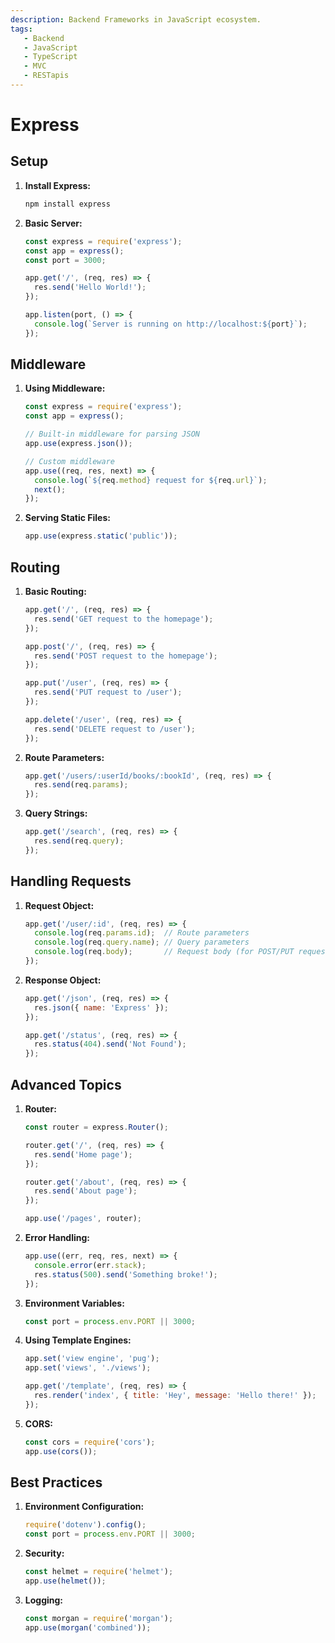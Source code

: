 ```yaml
---
description: Backend Frameworks in JavaScript ecosystem.
tags:
   - Backend
   - JavaScript
   - TypeScript
   - MVC
   - RESTapis
---
```


# Express

## Setup

1. **Install Express:**

   ```bash
   npm install express
   ```

2. **Basic Server:**

   ```javascript
   const express = require('express');
   const app = express();
   const port = 3000;

   app.get('/', (req, res) => {
     res.send('Hello World!');
   });

   app.listen(port, () => {
     console.log(`Server is running on http://localhost:${port}`);
   });
   ```

## Middleware

1. **Using Middleware:**

   ```javascript
   const express = require('express');
   const app = express();

   // Built-in middleware for parsing JSON
   app.use(express.json());

   // Custom middleware
   app.use((req, res, next) => {
     console.log(`${req.method} request for ${req.url}`);
     next();
   });
   ```

2. **Serving Static Files:**

   ```javascript
   app.use(express.static('public'));
   ```

## Routing

1. **Basic Routing:**

   ```javascript
   app.get('/', (req, res) => {
     res.send('GET request to the homepage');
   });

   app.post('/', (req, res) => {
     res.send('POST request to the homepage');
   });

   app.put('/user', (req, res) => {
     res.send('PUT request to /user');
   });

   app.delete('/user', (req, res) => {
     res.send('DELETE request to /user');
   });
   ```

2. **Route Parameters:**

   ```javascript
   app.get('/users/:userId/books/:bookId', (req, res) => {
     res.send(req.params);
   });
   ```

3. **Query Strings:**

   ```javascript
   app.get('/search', (req, res) => {
     res.send(req.query);
   });
   ```

## Handling Requests

1. **Request Object:**

   ```javascript
   app.get('/user/:id', (req, res) => {
     console.log(req.params.id);  // Route parameters
     console.log(req.query.name); // Query parameters
     console.log(req.body);       // Request body (for POST/PUT requests)
   });
   ```

2. **Response Object:**

   ```javascript
   app.get('/json', (req, res) => {
     res.json({ name: 'Express' });
   });

   app.get('/status', (req, res) => {
     res.status(404).send('Not Found');
   });
   ```

## Advanced Topics

1. **Router:**

   ```javascript
   const router = express.Router();

   router.get('/', (req, res) => {
     res.send('Home page');
   });

   router.get('/about', (req, res) => {
     res.send('About page');
   });

   app.use('/pages', router);
   ```

2. **Error Handling:**

   ```javascript
   app.use((err, req, res, next) => {
     console.error(err.stack);
     res.status(500).send('Something broke!');
   });
   ```

3. **Environment Variables:**

   ```javascript
   const port = process.env.PORT || 3000;
   ```

4. **Using Template Engines:**

   ```javascript
   app.set('view engine', 'pug');
   app.set('views', './views');

   app.get('/template', (req, res) => {
     res.render('index', { title: 'Hey', message: 'Hello there!' });
   });
   ```

5. **CORS:**

   ```javascript
   const cors = require('cors');
   app.use(cors());
   ```

## Best Practices

1. **Environment Configuration:**

   ```javascript
   require('dotenv').config();
   const port = process.env.PORT || 3000;
   ```

2. **Security:**

   ```javascript
   const helmet = require('helmet');
   app.use(helmet());
   ```

3. **Logging:**

   ```javascript
   const morgan = require('morgan');
   app.use(morgan('combined'));
   ```

